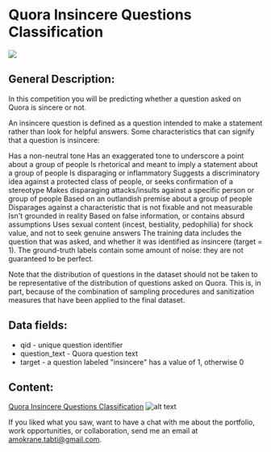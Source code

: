 # Quora Insincere Questions Classification
![](https://images.unsplash.com/photo-1458419948946-19fb2cc296af?ixlib=rb-1.2.1&ixid=eyJhcHBfaWQiOjEyMDd9&auto=format&fit=crop&w=1350&q=80)

## General Description:

In this competition you will be predicting whether a question asked on Quora is sincere or not.

An insincere question is defined as a question intended to make a statement rather than look for helpful answers. Some characteristics that can signify that a question is insincere:

Has a non-neutral tone
Has an exaggerated tone to underscore a point about a group of people
Is rhetorical and meant to imply a statement about a group of people
Is disparaging or inflammatory
Suggests a discriminatory idea against a protected class of people, or seeks confirmation of a stereotype
Makes disparaging attacks/insults against a specific person or group of people
Based on an outlandish premise about a group of people
Disparages against a characteristic that is not fixable and not measurable
Isn't grounded in reality
Based on false information, or contains absurd assumptions
Uses sexual content (incest, bestiality, pedophilia) for shock value, and not to seek genuine answers
The training data includes the question that was asked, and whether it was identified as insincere (target = 1). The ground-truth labels contain some amount of noise: they are not guaranteed to be perfect.

Note that the distribution of questions in the dataset should not be taken to be representative of the distribution of questions asked on Quora. This is, in part, because of the combination of sampling procedures and sanitization measures that have been applied to the final dataset.

## Data fields:

* qid - unique question identifier
* question_text - Quora question text
* target - a question labeled "insincere" has a value of 1, otherwise 0

## Content:

[Quora Insincere Questions Classification](https://github.com/atabti/Data_Science_Portfolio/blob/master/Quora%20Insincere%20Questions%20Classification/Quora%20Insincere%20Questions%20Classification.ipynb) ![alt text](https://upload.wikimedia.org/wikipedia/commons/thumb/3/38/Jupyter_logo.svg/44px-Jupyter_logo.svg.png)

If you liked what you saw, want to have a chat with me about the portfolio, work opportunities, or collaboration, send me an email at amokrane.tabti@gmail.com.
